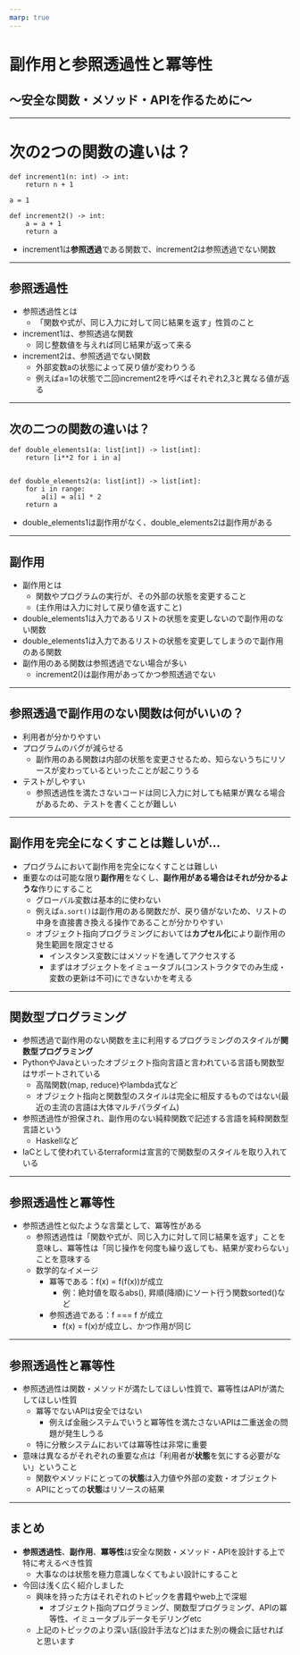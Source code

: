 ```yaml
---
marp: true
---
```


# 副作用と参照透過性と冪等性 

## ～安全な関数・メソッド・APIを作るために～

---

# 次の2つの関数の違いは？

```python=
def increment1(n: int) -> int:
    return n + 1

a = 1

def increment2() -> int:
    a = a + 1
    return a
```

* increment1は**参照透過**である関数で、increment2は参照透過でない関数

---

## 参照透過性

* 参照透過性とは
    * 「関数や式が、同じ入力に対して同じ結果を返す」性質のこと
* increment1は、参照透過な関数
    * 同じ整数値を与えれば同じ結果が返って来る
* increment2は、参照透過でない関数
    * 外部変数aの状態によって戻り値が変わりうる
    * 例えばa=1の状態で二回increment2を呼べばそれぞれ2,3と異なる値が返る

---

## 次の二つの関数の違いは？


```python=
def double_elements1(a: list[int]) -> list[int]:
    return [i**2 for i in a]


def double_elements2(a: list[int]) -> list[int]:
    for i in range:
        a[i] = a[i] * 2
    return a
```

* double_elements1は副作用がなく、double_elements2は副作用がある

---

## 副作用


* 副作用とは
    * 関数やプログラムの実行が、その外部の状態を変更すること
    * (主作用は入力に対して戻り値を返すこと)
* double_elements1は入力であるリストの状態を変更しないので副作用のない関数
* double_elements1は入力であるリストの状態を変更してしまうので副作用のある関数
* 副作用のある関数は参照透過でない場合が多い
    * increment2()は副作用があってかつ参照透過でない

---

## 参照透過で副作用のない関数は何がいいの？

* 利用者が分かりやすい
* プログラムのバグが減らせる
    * 副作用のある関数は内部の状態を変更させるため、知らないうちにリソースが変わっているといったことが起こりうる
* テストがしやすい
    * 参照透過性を満たさないコードは同じ入力に対しても結果が異なる場合があるため、テストを書くことが難しい

---

## 副作用を完全になくすことは難しいが...

* プログラムにおいて副作用を完全になくすことは難しい
* 重要なのは可能な限り**副作用**をなくし、**副作用がある場合はそれが分かるような**作りにすること
    * グローバル変数は基本的に使わない
    * 例えば`a.sort()`は副作用のある関数だが、戻り値がないため、リストの中身を直接書き換える操作であることが分かりやすい
    * オブジェクト指向プログラミングにおいては**カプセル化**により副作用の発生範囲を限定させる
        * インスタンス変数にはメソッドを通してアクセスする
        * まずはオブジェクトをイミュータブル(コンストラクタでのみ生成・変数の更新は不可)にできないかを考える

---

## 関数型プログラミング

* 参照透過で副作用のない関数を主に利用するプログラミングのスタイルが**関数型プログラミング**
* PythonやJavaといったオブジェクト指向言語と言われている言語も関数型はサポートされている
    * 高階関数(map, reduce)やlambda式など
    * オブジェクト指向と関数型のスタイルは完全に相反するものではない(最近の主流の言語は大体マルチパラダイム)
* 参照透過性が担保され、副作用のない純粋関数で記述する言語を純粋関数型言語という
    * Haskellなど
* IaCとして使われているterraformは宣言的で関数型のスタイルを取り入れている

---

## 参照透過性と冪等性

* 参照透過性と似たような言葉として、冪等性がある
    * 参照透過性は「関数や式が、同じ入力に対して同じ結果を返す」ことを意味し、冪等性は「同じ操作を何度も繰り返しても、結果が変わらない」ことを意味する
    * 数学的なイメージ
        * 冪等である：f(x) = f(f(x))が成立
            * 例：絶対値を取るabs(), 昇順(降順)にソート行う関数sorted()など
        * 参照透過である：f === f が成立
            * f(x) = f(x)が成立し、かつ作用が同じ

---

## 参照透過性と冪等性

* 参照透過性は関数・メソッドが満たしてほしい性質で、冪等性はAPIが満たしてほしい性質
    * 冪等でないAPIは安全ではない
        * 例えば金融システムでいうと冪等性を満たさないAPIは二重送金の問題が発生しうる
    * 特に分散システムにおいては冪等性は非常に重要
* 意味は異なるがそれぞれの重要な点は「利用者が**状態**を気にする必要がない」ということ
    * 関数やメソッドにとっての**状態**は入力値や外部の変数・オブジェクト
    * APIにとっての**状態**はリソースの結果

---

## まとめ

* **参照透過性**、**副作用**、**冪等性**は安全な関数・メソッド・APIを設計する上で特に考えるべき性質
    * 大事なのは状態を極力意識しなくてもよい設計にすること
* 今回は浅く広く紹介しました
    * 興味を持った方はそれぞれのトピックを書籍やweb上で深堀
        * オブジェクト指向プログラミング、関数型プログラミング、APIの冪等性、イミュータブルデータモデリングetc
    * 上記のトピックのより深い話(設計手法など)はまた別の機会に話せればと思います
